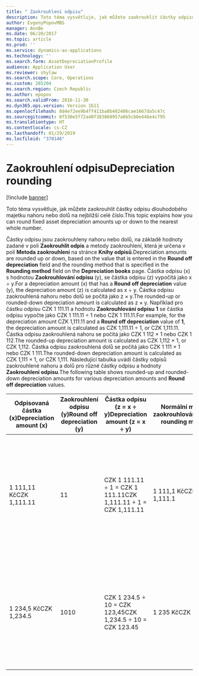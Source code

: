 ```yaml
---
title: " Zaokrouhlení odpisu"
description: Toto téma vysvětluje, jak můžete zaokrouhlit částky odpisu dlouhodobého majetku nahoru nebo dolů na nejbližší celé číslo.
author: EvgenyPopovMBS
manager: AnnBe
ms.date: 06/20/2017
ms.topic: article
ms.prod: ''
ms.service: dynamics-ax-applications
ms.technology: ''
ms.search.form: AssetDepreciationProfile
audience: Application User
ms.reviewer: shylaw
ms.search.scope: Core, Operations
ms.custom: 265204
ms.search.region: Czech Republic
ms.author: epopov
ms.search.validFrom: 2016-11-30
ms.dyn365.ops.version: Version 1611
ms.openlocfilehash: 8d4e72ee9b4ff411ba8b402406cae1667da5c47c
ms.sourcegitcommit: 0f530e5f72a40f383868957a6b5cb0e446e4c795
ms.translationtype: HT
ms.contentlocale: cs-CZ
ms.lasthandoff: 01/29/2019
ms.locfileid: "370146"
---
```

# <a name="depreciation-rounding"></a><span data-ttu-id="4c29d-103"> Zaokrouhlení odpisu</span><span class="sxs-lookup"><span data-stu-id="4c29d-103">Depreciation rounding</span></span>

[!include [banner](../includes/banner.md)]

<span data-ttu-id="4c29d-104">Toto téma vysvětluje, jak můžete zaokrouhlit částky odpisu dlouhodobého majetku nahoru nebo dolů na nejbližší celé číslo.</span><span class="sxs-lookup"><span data-stu-id="4c29d-104">This topic explains how you can round fixed asset depreciation amounts up or down to the nearest whole number.</span></span> 

<span data-ttu-id="4c29d-105">Částky odpisu jsou zaokrouhleny nahoru nebo dolů, na základě hodnoty zadané v poli **Zaokrouhlit odpis** a metody zaokrouhlení, která je určena v poli **Metoda zaokrouhlení** na stránce **Knihy odpisů**.</span><span class="sxs-lookup"><span data-stu-id="4c29d-105">Depreciation amounts are rounded up or down, based on the value that is entered in the **Round off depreciation** field and the rounding method that is specified in the **Rounding method** field on the **Depreciation books** page.</span></span> <span data-ttu-id="4c29d-106">Částka odpisu (x) s hodnotou **Zaokrouhlování odpisu** (y), se částka odpisu (z) vypočítá jako x ÷ y.</span><span class="sxs-lookup"><span data-stu-id="4c29d-106">For a depreciation amount (x) that has a **Round off depreciation** value (y), the depreciation amount (z) is calculated as x ÷ y.</span></span> <span data-ttu-id="4c29d-107">Částka odpisu zaokrouhlená nahoru nebo dolů se počítá jako z × y.</span><span class="sxs-lookup"><span data-stu-id="4c29d-107">The rounded-up or rounded-down depreciation amount is calculated as z × y.</span></span> <span data-ttu-id="4c29d-108">Například pro částku odpisu CZK 1 111.11 a hodnotu **Zaokrouhlování odpisu** **1** se částka odpisu vypočte jako CZK 1 111.11 ÷ 1 nebo CZK 1 111.11.</span><span class="sxs-lookup"><span data-stu-id="4c29d-108">For example, for the depreciation amount CZK 1,111.11 and a **Round off depreciation** value of **1**, the depreciation amount is calculated as CZK 1,111.11 ÷ 1, or CZK 1,111.11.</span></span> <span data-ttu-id="4c29d-109">Částka odpisu zaokrouhlená nahoru se počítá jako CZK 1 112 × 1 nebo CZK 1 112.</span><span class="sxs-lookup"><span data-stu-id="4c29d-109">The rounded-up depreciation amount is calculated as CZK 1,112 × 1, or CZK 1,112.</span></span> <span data-ttu-id="4c29d-110">Částka odpisu zaokrouhlená dolů se počítá jako CZK 1 111 × 1 nebo CZK 1 111.</span><span class="sxs-lookup"><span data-stu-id="4c29d-110">The rounded-down depreciation amount is calculated as CZK 1,111 × 1, or CZK 1,111.</span></span> <span data-ttu-id="4c29d-111">Následující tabulka uvádí částky odpisů zaokrouhlené nahoru a dolů pro různé částky odpisu a hodnoty **Zaokrouhlení odpisu**.</span><span class="sxs-lookup"><span data-stu-id="4c29d-111">The following table shows rounded-up and rounded-down depreciation amounts for various depreciation amounts and **Round off depreciation** values.</span></span>

|<span data-ttu-id="4c29d-112">Odpisovaná částka (x)</span><span class="sxs-lookup"><span data-stu-id="4c29d-112">Depreciation amount (x)</span></span>|<span data-ttu-id="4c29d-113">Zaokrouhlení odpisu (y)</span><span class="sxs-lookup"><span data-stu-id="4c29d-113">Round off depreciation (y)</span></span>|<span data-ttu-id="4c29d-114">Částka odpisu (z = x ÷ y)</span><span class="sxs-lookup"><span data-stu-id="4c29d-114">Depreciation amount (z = x ÷ y)</span></span>|<span data-ttu-id="4c29d-115">Normální metoda zaokrouhlování</span><span class="sxs-lookup"><span data-stu-id="4c29d-115">Normal rounding method</span></span>| <span data-ttu-id="4c29d-116">Metoda zaokrouhlování dolů</span><span class="sxs-lookup"><span data-stu-id="4c29d-116">Downward rounding method</span></span>|<span data-ttu-id="4c29d-117">Metoda zaokrouhlování nahoru</span><span class="sxs-lookup"><span data-stu-id="4c29d-117">Rounding-up rounding method</span></span>|
|-----------------------|-----------------------|-----------------------|-----------------------|-----------------------|-----------------------|
|<span data-ttu-id="4c29d-118">1 111,11 Kč</span><span class="sxs-lookup"><span data-stu-id="4c29d-118">CZK 1,111.11</span></span>|<span data-ttu-id="4c29d-119">1</span><span class="sxs-lookup"><span data-stu-id="4c29d-119">1</span></span>|<span data-ttu-id="4c29d-120">CZK 1 111.11 ÷ 1 = CZK 1 111.11</span><span class="sxs-lookup"><span data-stu-id="4c29d-120">CZK 1,111.11 ÷ 1 = CZK 1,111.11</span></span>|<span data-ttu-id="4c29d-121">1 111,1 Kč</span><span class="sxs-lookup"><span data-stu-id="4c29d-121">CZK 1,111.1</span></span>|<span data-ttu-id="4c29d-122">1 111,11 Kč je zaokrouhleno nahoru na 1 112 Kč.</span><span class="sxs-lookup"><span data-stu-id="4c29d-122">CZK 1,111.11 is rounded up to CZK 1,112.</span></span> <span data-ttu-id="4c29d-123">Výsledná částka odpisu: CZK 1 112 × 1 = CZK 1 112</span><span class="sxs-lookup"><span data-stu-id="4c29d-123">Final depreciation amount: CZK 1,112 × 1 = CZK 1,112</span></span>|<span data-ttu-id="4c29d-124">1 111,11 Kč je zaokrouhleno dolů na 1 111 Kč.</span><span class="sxs-lookup"><span data-stu-id="4c29d-124">CZK 1,111.11 is rounded down to CZK 1,111.</span></span> <span data-ttu-id="4c29d-125">Výsledná částka odpisu: CZK 1 111 × 1 = CZK 1 111</span><span class="sxs-lookup"><span data-stu-id="4c29d-125">Final depreciation amount: CZK 1,111 × 1 = CZK 1,111</span></span>|
|<span data-ttu-id="4c29d-126">1 234,5 Kč</span><span class="sxs-lookup"><span data-stu-id="4c29d-126">CZK 1,234.5</span></span>|<span data-ttu-id="4c29d-127">10</span><span class="sxs-lookup"><span data-stu-id="4c29d-127">10</span></span>|<span data-ttu-id="4c29d-128">CZK 1 234.5 ÷ 10 = CZK 123,45</span><span class="sxs-lookup"><span data-stu-id="4c29d-128">CZK 1,234.5 ÷ 10 = CZK 123.45</span></span>|<span data-ttu-id="4c29d-129">1 235 Kč</span><span class="sxs-lookup"><span data-stu-id="4c29d-129">CZK 1,235</span></span>|<span data-ttu-id="4c29d-130">123,45 Kč je zaokrouhleno nahoru na 124 Kč.</span><span class="sxs-lookup"><span data-stu-id="4c29d-130">CZK 123.45 is rounded up to CZK 124.</span></span> <span data-ttu-id="4c29d-131">Výsledná částka odpisu: CZK 124 × 10 = CZK 1 240</span><span class="sxs-lookup"><span data-stu-id="4c29d-131">Final depreciation amount: CZK 124 × 10 = CZK 1,240</span></span>|<span data-ttu-id="4c29d-132">123,45 Kč je zaokrouhleno dolů na 123 Kč.</span><span class="sxs-lookup"><span data-stu-id="4c29d-132">CZK 123.45 is rounded down to CZK 123.</span></span> <span data-ttu-id="4c29d-133">Výsledná částka odpisu: CZK 123 × 10 = CZK 1 230</span><span class="sxs-lookup"><span data-stu-id="4c29d-133">Final depreciation amount: CZK 123 × 10 = CZK 1,230</span></span>|



